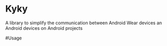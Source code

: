 # Kyky
A library to simplify the communication between Android Wear devices an Android devices on Android projects

#Usage
